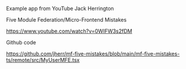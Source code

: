 Example app from YouTube Jack Herrington

Five Module Federation/Micro-Frontend Mistakes

https://www.youtube.com/watch?v=0WIFW3s2fDM

Github code

https://github.com/jherr/mf-five-mistakes/blob/main/mf-five-mistakes-ts/remote/src/MyUserMFE.tsx

